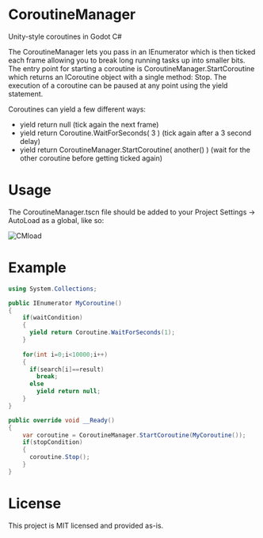 # CoroutineManager

Unity-style coroutines in Godot C#

The CoroutineManager lets you pass in an IEnumerator which is then ticked each frame allowing you to break long running tasks up into smaller bits. The entry point for starting a coroutine is CoroutineManager.StartCoroutine which returns an ICoroutine object with a single method: Stop. The execution of a coroutine can be paused at any point using the yield statement. 

Coroutines can yield a few different ways:
- yield return null (tick again the next frame)
- yield return Coroutine.WaitForSeconds( 3 ) (tick again after a 3 second delay)
- yield return CoroutineManager.StartCoroutine( another() ) (wait for the other coroutine before getting ticked again)

# Usage

The CoroutineManager.tscn file should be added to your Project Settings -> AutoLoad as a global, like so:

![CMload](https://user-images.githubusercontent.com/61599196/151710358-1330b879-31dc-4814-a1c7-6350bc1568b9.png)

# Example
```C#
using System.Collections;

public IEnumerator MyCoroutine()
{
    if(waitCondition)
    {
      yield return Coroutine.WaitForSeconds(1);
    }
    
    for(int i=0;i<10000;i++)
    {
      if(search[i]==result)
        break;
      else
        yield return null;
    }
}

public override void __Ready()
{
    var coroutine = CoroutineManager.StartCoroutine(MyCoroutine());
    if(stopCondition)
    {
      coroutine.Stop();
    }
}
```

# License

This project is MIT licensed and provided as-is.
